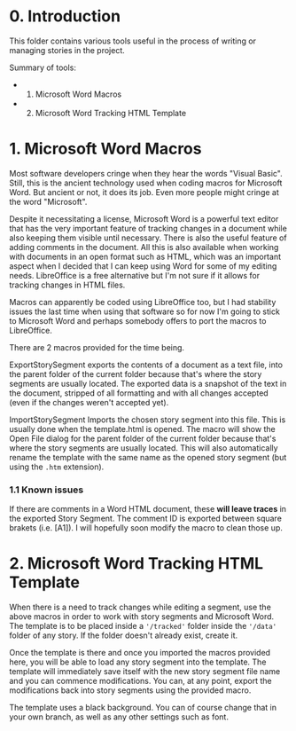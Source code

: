 # 0. Introduction

This folder contains various tools useful in the process of writing or managing stories in the project.

Summary of tools:

* 1. Microsoft Word Macros
* 2. Microsoft Word Tracking HTML Template

# 1. Microsoft Word Macros

Most software developers cringe when they hear the words "Visual Basic". Still, this is the ancient technology used when coding macros for Microsoft Word. But ancient or not, it does its job. Even more people might cringe at the word "Microsoft".

Despite it necessitating a license, Microsoft Word is a powerful text editor that has the very important feature of tracking changes in a document while also keeping them visible until necessary. There is also the useful feature of adding comments in the document. All this is also available when working with documents in an open format such as HTML, which was an important aspect when I decided that I can keep using Word for some of my editing needs. LibreOffice is a free alternative but I'm not sure if it allows for tracking changes in HTML files.

Macros can apparently be coded using LibreOffice too, but I had stability issues the last time when using that software so for now I'm going to stick to Microsoft Word and perhaps somebody offers to port the macros to LibreOffice.

There are 2 macros provided for the time being. 

ExportStorySegment exports the contents of a document as a text file, into the parent folder of the current folder because that's where the story segments are usually located. The exported data is a snapshot of the text in the document, stripped of all formatting and with all changes accepted (even if the changes weren't accepted yet).

ImportStorySegment Imports the chosen story segment into this file. This is usually done when the template.html is opened. The macro will show the Open File dialog for the parent folder of the current folder because that's where the story segments are usually located. This will also automatically rename the template with the same name as the opened story segment (but using the `.htm` extension).

### 1.1 Known issues

If there are comments in a Word HTML document, these **will leave traces** in the exported Story Segment. The comment ID is exported between square brakets (i.e. [A1]). I will hopefully soon modify the macro to clean those up.

# 2. Microsoft Word Tracking HTML Template

When there is a need to track changes while editing a segment, use the above macros in order to work with story segments and Microsoft Word. The template is to be placed inside a `'/tracked'` folder inside the `'/data'` folder of any story. If the folder doesn't already exist, create it.

Once the template is there and once you imported the macros provided here, you will be able to load any story segment into the template. The template will immediately save itself with the new story segment file name and you can commence modifications. You can, at any point, export the modifications back into story segments using the provided macro.

The template uses a black background. You can of course change that in your own branch, as well as any other settings such as font.